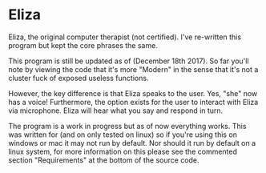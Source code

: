 # Eliza
Eliza, the original computer therapist (not certified). I've re-written this program but kept the core phrases the same. 


This program is still be updated as of (December 18th 2017). So far you'll note by viewing the code that it's more "Modern" in the sense that it's not a cluster fuck of exposed useless functions. 

However, the key difference is that Eliza speaks to the user. Yes, "she" now has a voice! Furthermore, the option exists for the user to interact with Eliza via microphone. Eliza will hear what you say and respond in turn.


The program is a work in progress but as of now everything works. This was written for (and on only tested on linux) so if you're using this on windows or mac it may not run by default. Nor should it run by default on a linux system, for more information on this please see the commented section "Requirements" at the bottom of the source code. 
